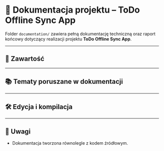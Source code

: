 # 📝 Dokumentacja projektu – ToDo Offline Sync App

Folder `documentation/` zawiera pełną dokumentację techniczną oraz raport końcowy dotyczący realizacji projektu **ToDo Offline Sync App**.

---

## 📄 Zawartość


---

## 📚 Tematy poruszane w dokumentacji

---

## 🛠️ Edycja i kompilacja

---

## 📎 Uwagi

- Dokumentacja tworzona równolegle z kodem źródłowym.